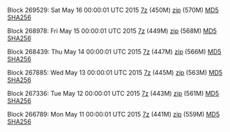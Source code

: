 Block 269529: Sat May 16 00:00:01 UTC 2015 [7z](https://transfer.sh/yEcAF/bootstrap.dat.20150516.7z) (450M) [zip](https://transfer.sh/fUkP8/bootstrap.dat.20150516.zip) (570M) [MD5](https://transfer.sh/8muod/md5.txt) [SHA256](https://transfer.sh/1div9f/sha256.txt)

Block 268978: Fri May 15 00:00:01 UTC 2015 [7z](https://transfer.sh/y8RGM/bootstrap.dat.20150515.7z) (449M) [zip](https://transfer.sh/ej1Gm/bootstrap.dat.20150515.zip) (568M) [MD5](https://transfer.sh/Q3Lja/md5.txt) [SHA256](https://transfer.sh/lBbIB/sha256.txt)

Block 268439: Thu May 14 00:00:01 UTC 2015 [7z](https://transfer.sh/5Bfsv/bootstrap.dat.20150514.7z) (447M) [zip](https://transfer.sh/k41J7/bootstrap.dat.20150514.zip) (566M) [MD5](https://transfer.sh/cwqkJ/md5.txt) [SHA256](https://transfer.sh/ZyREf/sha256.txt)

Block 267885: Wed May 13 00:00:01 UTC 2015 [7z](https://transfer.sh/15S0u8/bootstrap.dat.20150513.7z) (445M) [zip](https://transfer.sh/FxAjK/bootstrap.dat.20150513.zip) (563M) [MD5](https://transfer.sh/16cuRm/md5.txt) [SHA256](https://transfer.sh/8QlEJ/sha256.txt)

Block 267336: Tue May 12 00:00:01 UTC 2015 [7z](https://transfer.sh/7xDEU/bootstrap.dat.20150512.7z) (443M) [zip](https://transfer.sh/19a0T4/bootstrap.dat.20150512.zip) (561M) [MD5](https://transfer.sh/1bC45Y/md5.txt) [SHA256](https://transfer.sh/sk2Lz/sha256.txt)

Block 266789: Mon May 11 00:00:01 UTC 2015 [7z](https://transfer.sh/IYAd1/bootstrap.dat.20150511.7z) (441M) [zip](https://transfer.sh/KV15O/bootstrap.dat.20150511.zip) (559M) [MD5](https://transfer.sh/MpO7P/md5.txt) [SHA256](https://transfer.sh/r8kgD/sha256.txt)
